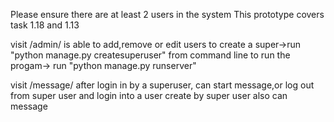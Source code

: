 Please ensure there are at least 2 users in the system
This prototype covers task 1.18 and 1.13

visit
    /admin/
is able to add,remove or edit users
to create a super->run "python manage.py createsuperuser" from command line
to run the progam-> run "python manage.py runserver"

visit 
	/message/
after login in by a superuser, can start message,or log out from super user and login into a user create by super user also can message
